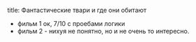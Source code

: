 title: Фантастические твари и где они обитают

- фильм 1 ок, 7/10 с проебами логики
- фильм 2 - нихуя не понятно, но и не очень то интересно.

